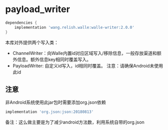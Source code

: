 # payload_writer

```groovy
dependencies {
    implementation 'wang.relish.walle:walle-writer:2.0.0'
}
```

本库对外提供两个写入类：

- ChannelWriter：向Walle内置id对应区域写入/移除信息，一般存放渠道和额外信息。额外信息key相同时覆盖写入。
- PayloadWriter: 自定义id写入，id相同时覆盖。
  注意：请确保Android未使用此id

## 注意
非Android系统使用此jar包时需要添加org.json依赖

```groovy
implementation 'org.json:json:20180813'
```
备注：这么做主要是为了减少android方法数，利用系统自带的org.json
